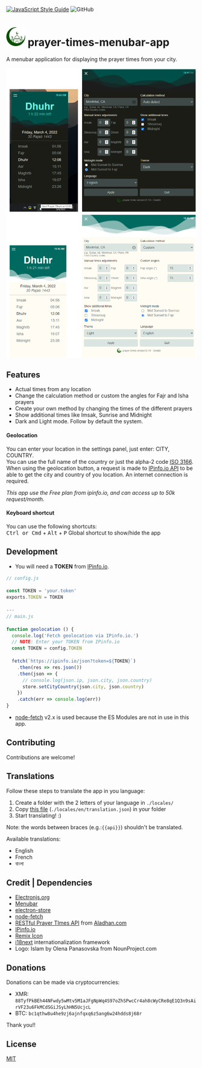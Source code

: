 [![JavaScript Style Guide](https://img.shields.io/badge/code_style-standard-brightgreen.svg)](https://standardjs.com) ![GitHub](https://img.shields.io/github/license/b0bdN/prayer-times-menubar-app)

# <img src="./assets/Logo.png" alt="logo" width="50"> prayer-times-menubar-app

A menubar application for displaying the prayer times from your city.

![prayer-times screenshot - dark](./assets/screenshots/prayer-times-dark.png)
![prayer-times screenshot - light](./assets/screenshots/prayer-times-light.png)

## Features

- Actual times from any location
- Change the calculation method or custom the angles for Fajr and Isha prayers
- Create your own method by changing the times of the different prayers
- Show additional times like Imsak, Sunrise and Midnight
- Dark and Light mode. Follow by default the system.

#### Geolocation

You can enter your location in the settings panel, just enter: CITY, COUNTRY. <br>
You can use the full name of the country or just the alpha-2 code [ISO 3166](https://www.iso.org/obp/ui/#search/code/). <br>
When using the geolocation button, a request is made to [IPinfo.io API](https://ipinfo.io/) to be able to get the city and country of you location. An internet connection is required.

*This app use the Free plan from ipinfo.io, and can access up to 50k request/month.*

#### Keyboard shortcut

You can use the following shortcuts: <br>
<kbd>Ctrl or Cmd</kbd> + <kbd>Alt</kbd> + <kbd>P</kbd>  Global shortcut to show/hide the app

## Development

- You will need a **TOKEN** from [IPinfo.io](https://ipinfo.io/).
```js
// config.js

const TOKEN = 'your.token'
exports.TOKEN = TOKEN

---
// main.js

function geolocation () {
  console.log('Fetch geolocation via IPinfo.io.')
  // NOTE: Enter your TOKEN from IPinfo.io
  const TOKEN = config.TOKEN

  fetch(`https://ipinfo.io/json?token=${TOKEN}`)
    .then(res => res.json())
    .then(json => {
      // console.log(json.ip, json.city, json.country)
      store.setCityCountry(json.city, json.country)
    })
    .catch(err => console.log(err))
}
```

- [node-fetch](https://github.com/node-fetch/node-fetch/tree/2.x#readme) v2.x is used because the ES Modules are not in use in this app.

## Contributing

Contributions are welcome!

## Translations

Follow these steps to translate the app in you language:
1. Create a folder with the 2 letters of your language in `./locales/`
2. Copy [this file](./locales/en/translation.json) (`./locales/en/translation.json`) in your folder
3. Start translating! :)

Note: the words between braces (e.g.:`{{api}}`) shouldn't be translated.

Available translations:
- English
- French
- বাংলা

## Credit | Dependencies

- [Electronjs.org](https://www.electronjs.org/)
- [Menubar](https://github.com/maxogden/menubar)
- [electron-store](https://github.com/sindresorhus/electron-store)
- [node-fetch](https://github.com/node-fetch/node-fetch)
- [RESTful Prayer TImes API](https://aladhan.com/prayer-times-api) from [Aladhan.com](https://aladhan.com/)
- [IPinfo.io](https://ipinfo.io/)
- [Remix Icon](https://github.com/Remix-Design/RemixIcon)
- [i18next](https://www.i18next.com/) internationalization framework
- Logo: Islam by Olena Panasovska from NounProject.com

## Donations
Donations can be made via cryptocurrencies:
- XMR: `88TyfPkBEh44NFwdy5wMtv5M1aJFgNpWq4S97oZhSPwcCr4ah8cWyCRe8qE1Q3n9sAirVF23u6FkMCdSGiJSyLhHN5UcjcL`
- BTC: `bc1qthw8u4he9zj6ajnfqxq6z5ang6w24hdds8j68r`

Thank you!!

## License

[MIT](LICENSE)
